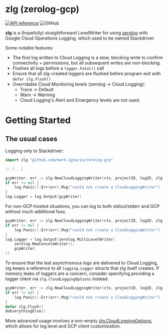# zlg (zerolog-gcp)

[![API reference](https://img.shields.io/badge/godoc-reference-5272B4)](https://pkg.go.dev/github.com/mark-ignacio/zerolog-gcp?tab=doc)
![GitHub](https://img.shields.io/github/license/mark-ignacio/zerolog-gcp)

**zlg** is a (hopefully) straightforward LevelWriter for using [zerolog](github.com/rs/zerolog) with Google Cloud Operations Logging, which used to be named Stackdriver.

Some notable features:

- The first log written to Cloud Logging is a slow, blocking write to confirm connectivity + permissions, but all subsequent writes are non-blocking.
- Flushes all logs before a `logger.Fatal()` call
- Ensure that all zlg-created loggers are flushed before program exit with `defer zlg.Flush()`
- Overridable Cloud Monitoring levels (zerolog -> Cloud Logging):
  - Trace -> Default
  - Warn -> Warning
  - Cloud Logging's Alert and Emergency levels are not used.

# Getting Started

## The usual cases

Logging only to Stackdriver:

```go
import zlg "github.com/mark-ignacio/zerolog-gcp"

// [...]

gcpWriter, err := zlg.NewCloudLoggingWriter(ctx, projectID, logID, zlg.CloudLoggingOptions{})
if err != nil {
    log.Panic().Err(err).Msg("could not create a CloudLoggingWriter")
}
log.Logger = log.Output(gcpWriter)
```

For non-GCP-hosted situations, you can log to both stdout/stderr and GCP without much additional fuss.

```go
gcpWriter, err := zlg.NewCloudLoggingWriter(ctx, projectID, logID, zlg.CloudLoggingOptions{})
if err != nil {
    log.Panic().Err(err).Msg("could not create a CloudLoggingWriter")
}
log.Logger = log.Output(zerolog.MultiLevelWriter(
    zerolog.NewConsoleWriter(),
    gcpWriter,
))
```

To ensure that the last asynchronous logs are delivered to Cloud Logging, zlg keeps a reference to all `logging.Logger` structs that zlg itself creates. If memory leaks of loggers are a concern, consider specifying providing a logger client via `zlg.CloudLoggingOptions` instead.

```go
gcpWriter, err := zlg.NewCloudLoggingWriter(ctx, projectID, logID, zlg.CloudLoggingOptions{})
if err != nil {
    log.Panic().Err(err).Msg("could not create a CloudLoggingWriter")
}
defer zlg.Flush()
doEverythingElse()
```

More advanced usage involves a non-empty [zlg.CloudLoggingOptions](https://pkg.go.dev/github.com/mark-ignacio/zerolog-gcp?tab=doc#CloudLoggingOptions), which allows for log level and GCP client customization.
